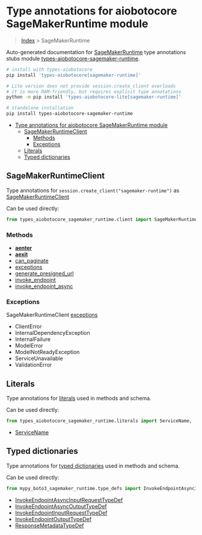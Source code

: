 <a id="type-annotations-for-aiobotocore-sagemakerruntime-module"></a>

# Type annotations for aiobotocore SageMakerRuntime module

> [Index](..) > SageMakerRuntime

Auto-generated documentation for
[SageMakerRuntime](https://boto3.amazonaws.com/v1/documentation/api/latest/reference/services/sagemaker-runtime.html#SageMakerRuntime)
type annotations stubs module
[types-aiobotocore-sagemaker-runtime](https://pypi.org/project/types-aiobotocore-sagemaker-runtime/).

```bash
# install with types-aiobotocore
pip install 'types-aiobotocore[sagemaker-runtime]'

# Lite version does not provide session.create_client overloads
# it is more RAM-friendly, but requires explicit type annotations
python -m pip install 'types-aiobotocore-lite[sagemaker-runtime]'

# standalone installation
pip install types-aiobotocore-sagemaker-runtime
```

- [Type annotations for aiobotocore SageMakerRuntime module](#type-annotations-for-aiobotocore-sagemakerruntime-module)
  - [SageMakerRuntimeClient](#sagemakerruntimeclient)
    - [Methods](#methods)
    - [Exceptions](#exceptions)
  - [Literals](#literals)
  - [Typed dictionaries](#typed-dictionaries)

<a id="sagemakerruntimeclient"></a>

## SageMakerRuntimeClient

Type annotations for `session.create_client("sagemaker-runtime")` as
[SageMakerRuntimeClient](./client.md)

Can be used directly:

```python
from types_aiobotocore_sagemaker_runtime.client import SageMakerRuntimeClient
```

<a id="methods"></a>

### Methods

- [__aenter__](./client.md#__aenter__)
- [__aexit__](./client.md#__aexit__)
- [can_paginate](./client.md#can_paginate)
- [exceptions](./client.md#exceptions)
- [generate_presigned_url](./client.md#generate_presigned_url)
- [invoke_endpoint](./client.md#invoke_endpoint)
- [invoke_endpoint_async](./client.md#invoke_endpoint_async)

<a id="exceptions"></a>

### Exceptions

SageMakerRuntimeClient [exceptions](./client.md#exceptions)

- ClientError
- InternalDependencyException
- InternalFailure
- ModelError
- ModelNotReadyException
- ServiceUnavailable
- ValidationError

<a id="literals"></a>

## Literals

Type annotations for [literals](./literals.md) used in methods and schema.

Can be used directly:

```python
from types_aiobotocore_sagemaker_runtime.literals import ServiceName, ...
```

- [ServiceName](./literals.md#servicename)

<a id="typed-dictionaries"></a>

## Typed dictionaries

Type annotations for [typed dictionaries](./type_defs.md) used in methods and
schema.

Can be used directly:

```python
from mypy_boto3_sagemaker_runtime.type_defs import InvokeEndpointAsyncInputRequestTypeDef, ...
```

- [InvokeEndpointAsyncInputRequestTypeDef](./type_defs.md#invokeendpointasyncinputrequesttypedef)
- [InvokeEndpointAsyncOutputTypeDef](./type_defs.md#invokeendpointasyncoutputtypedef)
- [InvokeEndpointInputRequestTypeDef](./type_defs.md#invokeendpointinputrequesttypedef)
- [InvokeEndpointOutputTypeDef](./type_defs.md#invokeendpointoutputtypedef)
- [ResponseMetadataTypeDef](./type_defs.md#responsemetadatatypedef)
